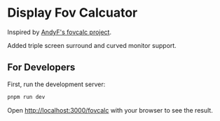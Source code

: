 # Display Fov Calcuator

Inspired by [AndyF's fovcalc project](https://andyf.me/fovcalc.html).

Added triple screen surround and curved monitor support.

## For Developers

First, run the development server:

```bash
pnpm run dev
```

Open [http://localhost:3000/fovcalc](http://localhost:3000/fovcalc) with your browser to see the result.
